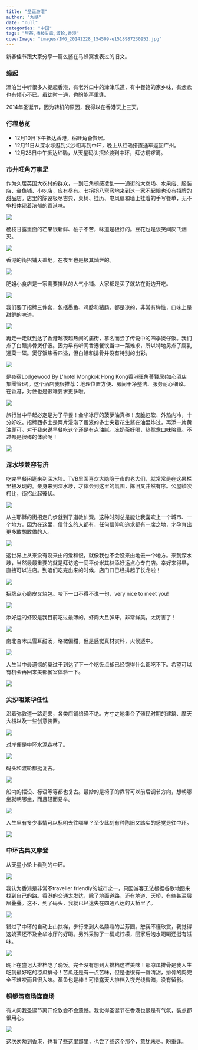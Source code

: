 ```yaml
---
title: "圣诞游港"
author: "九姨"
date: "null"
categories: "中国"
tags: "早茶,杨枝甘露,渡轮,香港"
coverImage: "images/IMG_20141228_154509-e1518987230952.jpg"
---
```


新春佳节跟大家分享一篇么酱在马蜂窝发表过的旧文。

### 缘起

漂泊当中听很多人提起香港，有老外口中的津津乐道，有中餐馆的家乡味，有忿忿也有倾心不已。虽幼时一遇，也盼能再重逢。

2014年圣诞节，因为转机的原因，我得以在香港玩上三天。

### 行程总览

- 12月10日下午抵达香港，宿旺角薈賢居。
- 12月11日从深水埗逛到尖沙咀再到中环，晚上从红磡搭直通车返回广州。
- 12月28日中午抵达红磡，从天星码头搭轮渡到中环，拜访铜锣湾。

### 市井旺角万事足

作为久居英国大农村的群众，一到旺角顿感凌乱——通街的大商场、水果店、服装店、金鱼铺、小吃店，应有尽有。七拐拐八弯弯地来到这一家不起眼也没有招牌的甜品店。店里的陈设极尽古典，桌椅、挂历、电风扇和墙上挂着的手写餐单，无不争相体现着浓郁的香港味。

![](images/IMG_20141210_213917.jpg)

杨枝甘露里面的芒果很新鲜、柚子不苦，味道是极好的。豆花也是谈笑间灰飞烟灭。

![](images/IMG_20141210_213228-e1518986186494.jpg)

香港的街招铺天盖地，在夜里也是极其灿烂的。

![](images/IMG_20141210_215349-e1518986210161.jpg)

肥姐小食店是一家需要排队的人气小铺。大家都是买了就站在街边开吃。

![](images/IMG_20141210_220402-e1518986254530.jpg)

我们要了招牌三件套，包括墨鱼、鸡胗和猪肠。都是凉的，非常有弹性，口味上是甜鲜的味道。

![](images/IMG_20141210_220441.jpg)

再走一走就到达了香港越夜越热闹的庙街，慕名而尝了传说中的四季煲仔饭。我们点了白鳝排骨煲仔饭。因为早有听闻香港餐饮当中一菜难求，所以特地另点了腐乳通菜一碟。煲仔饭焦香四溢，但白鳝和排骨并没有特别的出彩。

![](images/IMG_20141210_225100-e1518986590125.jpg)

是夜宿Lodgewood By L'hotel Mongkok Hong Kong香港旺角薈賢居(如心酒店集團管理)。这个酒店我很推荐：地理位置方便、房间干净整洁、服务耐心细致。在香港，对住也是很难要求更多啦。

![](images/IMG_20141211_065757-e1518986661872.jpg)

旅行当中早起必定是为了早餐！金华冰厅的菠萝油真棒！皮脆包软、外热内冷，十分好吃。招牌西多士是两片浸泡了蛋液的多士夹着花生酱在油里炸过，再添一片黄油即可。对于我来说早餐吃这个还是有点油腻。冻奶茶好喝，热鸳鸯口味略重。不过都是很棒的体验呢！

![](images/IMG_20141211_072823.jpg)

### 深水埗兼容有济

吃完早餐闲逛来到深水埗。TVB里面喜欢大隐隐于市的老大们，就常常是在这果栏里被发现的。亲身来到深水埗，才体会到这里的氛围，陈旧又井然有序。公屋鳞次栉比，街招此起彼伏。

![](images/IMG_20141211_075427-e1518986709503.jpg)

从主耶稣的街招走几步就到了道教仙观。这种时刻总是能让我喜欢上一个城市、一个地方，因为在这里，信什么的人都有，任何信仰和追求都有一席之地，才孕育出更多敢想敢做的人。

![](images/IMG_20141211_081244-e1518986745876.jpg)

这世界上从来没有没来由的爱和恨，就像我也不会没来由地去一个地方。来到深水埗，当然最最重要的就是拜访这一间平价米其林添好运点心专门店。幸好来得早，直接可以进店。到咱们吃完出来的时候，店门口已经排起了长龙啦！

![](images/IMG_20141211_094804.jpg)

招牌点心脆皮叉烧包。咬下一口不得不说一句，very nice to meet you!

![](images/IMG_20141211_085511-e1518986782859.jpg)

添好运的虾饺是我目前吃过最薄的。虾肉大且弹牙，非常鲜美，太厉害了！

![](images/IMG_20141211_090821-e1518986830388.jpg)

南北杏木瓜雪耳甜汤，略微偏甜，但是感觉真材实料，火候适中。

![](images/IMG_20141211_092134-e1518986806242.jpg)

人生当中最遗憾的莫过于到达了下一个吃饭点却已经饱得什么都吃不下。希望可以有机会再回来美都餐室体验一下。

![](images/IMG_20141211_111130-e1518986902889.jpg)

### 尖沙咀繁华任性

沿着弥敦道一路走来，各类店铺络绎不绝。方寸之地集合了殖民时期的建筑、摩天大楼以及一些创意装置。

![](images/IMG_20141211_123641-e1518986992338.jpg)

对岸便是中环水泥森林了。

![](images/IMG_20141211_124920.jpg)

码头和渡轮都挺复古。

![](images/IMG_20141211_131829.jpg)

船内的摆设、标语等等都也复古。最妙的是椅子的靠背可以前后调节方向，想朝哪坐就朝哪坐，而且轻而易举。

![](images/IMG_20141211_131028.jpg)

人生里有多少事情可以标明去往哪里？至少此刻有种陈旧又踏实的感觉是往中环。

![](images/IMG_20141228_154509-e1518987230952.jpg)

### 中环古典又摩登

从天星小轮上看到的中环。

![](images/IMG_20141228_160225.jpg)

我认为香港是非常不traveller friendly的城市之一，只因游客无法根据谷歌地图来找到自己的路。香港的交通太发达，除了地面道路，还有地道、天桥，有些甚至层层叠叠。这不，到了码头，我就已经迷失在四通八达的天桥里了。

![](images/IMG_20141211_132734.jpg)

错过了中环的自动上山扶梯，步行来到大名鼎鼎的兰芳园。恕我不懂欣赏，我觉得这奶茶还不及金华冰厅的好喝。另外采购了一桶咸柠檬，回家后泡水喝喝还挺有滋味。

![](images/IMG_20141211_073947.jpg)

晚上在盛记大排档吃了晚饭。完全没有想到大排档这样美味！那凉瓜排骨是我人生吃到最好吃的凉瓜排骨！苦瓜还是有一点苦味，但是也很有一番清甜，排骨的肉完全不难咬而且很入味。蒸鱼也是棒！可惜露天大排档入夜光线昏暗，没有留影。

### 铜锣湾商场连商场

有人问我圣诞节离开伦敦会不会遗憾。我觉得圣诞节在香港也很是有气氛，装点都很用心。

![](images/IMG_20141228_170107-e1518987326629.jpg)

这次匆匆到香港，也看了些这里那里，也尝了些这个那个，意犹未尽。盼重逢。
